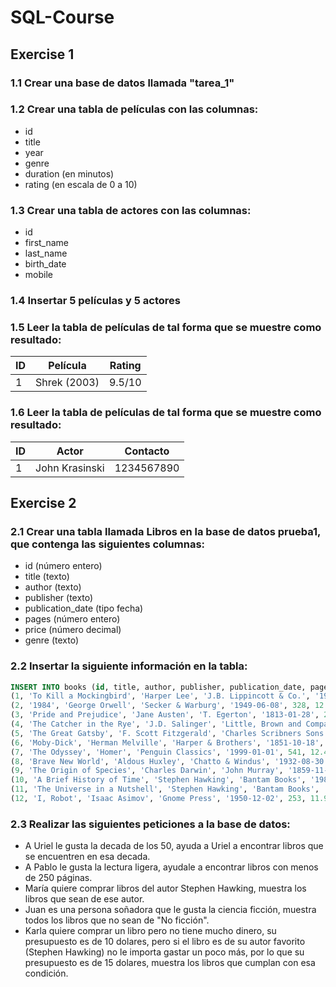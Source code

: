 # SQL-Course
## Exercise 1
### 1.1 Crear una base de datos llamada "tarea_1"
### 1.2 Crear una tabla de películas con las columnas:
* id
* title
* year
* genre
* duration (en minutos)
* rating (en escala de 0 a 10)
### 1.3 Crear una tabla de actores con las columnas:
* id
* first_name
* last_name
* birth_date
* mobile
### 1.4 Insertar 5 películas y 5 actores
### 1.5 Leer la tabla de películas de tal forma que se muestre como resultado:
| ID |  Película  | Rating |
|----|------------|--------|
| 1  |Shrek (2003)| 9.5/10 |
### 1.6 Leer la tabla de películas de tal forma que se muestre como resultado:
| ID |     Actor    | Contacto |
|----|--------------|----------|
| 1  |John Krasinski|1234567890|

## Exercise 2
### 2.1 Crear una tabla llamada Libros en la base de datos prueba1, que contenga las siguientes columnas:
* id (número entero)
* title (texto)
* author (texto)
* publisher (texto)
* publication_date (tipo fecha)
* pages (número entero)
* price (número decimal)
* genre (texto)
### 2.2 Insertar la siguiente información en la tabla:
```sql
INSERT INTO books (id, title, author, publisher, publication_date, pages, price, genre) VALUES
(1, 'To Kill a Mockingbird', 'Harper Lee', 'J.B. Lippincott & Co.', '1960-07-11', 281, 10.99, 'Fiction'),
(2, '1984', 'George Orwell', 'Secker & Warburg', '1949-06-08', 328, 12.99, 'Science Fiction'),
(3, 'Pride and Prejudice', 'Jane Austen', 'T. Egerton', '1813-01-28', 279, 9.99, 'Fiction'),
(4, 'The Catcher in the Rye', 'J.D. Salinger', 'Little, Brown and Company', '1951-07-16', 277, 11.99, 'Fiction'),
(5, 'The Great Gatsby', 'F. Scott Fitzgerald', 'Charles Scribners Sons', '1925-04-10', 180, 10.49, 'Fiction'),
(6, 'Moby-Dick', 'Herman Melville', 'Harper & Brothers', '1851-10-18', 635, 14.99, 'Fiction'),
(7, 'The Odyssey', 'Homer', 'Penguin Classics', '1999-01-01', 541, 12.49, 'Fiction'),
(8, 'Brave New World', 'Aldous Huxley', 'Chatto & Windus', '1932-08-30', 268, 12.99, 'Science Fiction'),
(9, 'The Origin of Species', 'Charles Darwin', 'John Murray', '1859-11-24', 502, 16.99, 'Non-Fiction'),
(10, 'A Brief History of Time', 'Stephen Hawking', 'Bantam Books', '1988-04-01', 256, 13.99, 'Non-Fiction'),
(11, 'The Universe in a Nutshell', 'Stephen Hawking', 'Bantam Books', '2001-11-06', 216, 15.99, 'Non-Fiction'),
(12, 'I, Robot', 'Isaac Asimov', 'Gnome Press', '1950-12-02', 253, 11.99, 'Science Fiction');
```
### 2.3 Realizar las siguientes peticiones a la base de datos:
* A Uriel le  gusta la decada de los 50, ayuda a Uriel a encontrar libros que se encuentren en esa decada.
* A Pablo le gusta la lectura ligera, ayudale a encontrar libros con menos de 250 páginas.
* María quiere comprar libros del autor Stephen Hawking, muestra los libros que sean de ese autor.
* Juan es una persona soñadora que le gusta la ciencia ficción, muestra todos los libros que no sean de "No ficción".
* Karla quiere comprar un libro pero no tiene mucho dinero, su presupuesto es de 10 dolares, pero si el libro es de su autor favorito (Stephen Hawking) no le importa gastar un poco más, por lo que su presupuesto es de 15 dolares, muestra los libros que cumplan con esa condición.